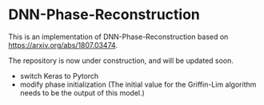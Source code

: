 # DNN-Phase-Reconstruction

This is an implementation of DNN-Phase-Reconstruction based on https://arxiv.org/abs/1807.03474.

The repository is now under construction, and will be updated soon.
* switch Keras to Pytorch
* modify phase initialization
(The initial value for the Griffin-Lim algorithm needs to be the output of this model.)
